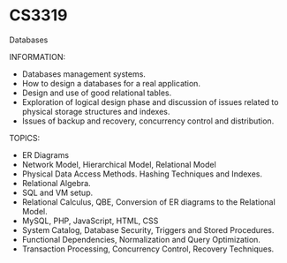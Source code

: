 # CS3319
Databases

INFORMATION:

- Databases management systems. 
- How to design a databases for a real application. 
- Design and use of good relational tables.
- Exploration of logical design phase and discussion of issues related to physical storage structures and indexes.
- Issues of backup and recovery, concurrency control and distribution.

TOPICS:

- ER Diagrams
- Network Model, Hierarchical Model, Relational Model 
- Physical Data Access Methods. Hashing Techniques and Indexes.
- Relational Algebra.
- SQL and VM setup.
- Relational Calculus, QBE, Conversion of ER diagrams to the Relational Model.
- MySQL, PHP, JavaScript, HTML, CSS
- System Catalog, Database Security, Triggers and Stored Procedures.
- Functional Dependencies, Normalization and Query Optimization.
- Transaction Processing, Concurrency Control, Recovery Techniques.
